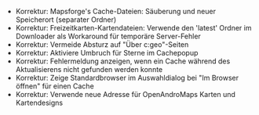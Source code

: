 - Korrektur: Mapsforge's Cache-Dateien: Säuberung und neuer Speicherort (separater Ordner)
- Korrektur: Freizeitkarten-Kartendateien: Verwende den 'latest' Ordner im Downloader als Workaround für temporäre Server-Fehler
- Korrektur: Vermeide Absturz auf "Über c:geo"-Seiten
- Korrektur: Aktiviere Umbruch für Sterne im Cachepopup
- Korrektur: Fehlermeldung anzeigen, wenn ein Cache während des Aktualisierens nicht gefunden werden konnte
- Korrektur: Zeige Standardbrowser im Auswahldialog bei "Im Browser öffnen" für einen Cache
- Korrektur: Verwende neue Adresse für OpenAndroMaps Karten und Kartendesigns
